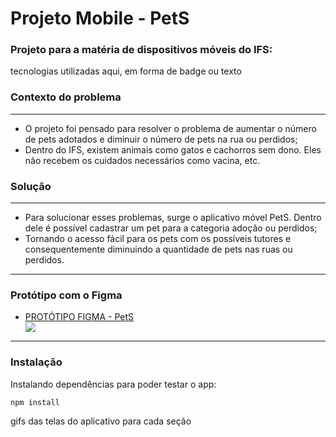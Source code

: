 <h1>Projeto Mobile - PetS</h1>

### Projeto para a matéria de dispositivos móveis do IFS:

tecnologias utilizadas aqui, em forma de badge ou texto

### Contexto do problema

<hr>
<ul>
<li>O projeto foi pensado para resolver o problema de aumentar o número de pets adotados e diminuir o número  de pets na rua ou perdidos;</li>
<li>
Dentro do IFS, existem animais como gatos e cachorros sem dono. Eles não recebem os cuidados necessários como vacina, etc.
</li>

</ul>

### Solução

<hr>
<ul>
<li>
Para solucionar esses problemas, surge o aplicativo móvel PetS. Dentro dele é possível cadastrar um pet para a categoria adoção ou perdidos;
</li>
<li>
Tornando o acesso fácil para os pets com os possíveis tutores e consequentemente diminuindo a quantidade de pets nas ruas ou perdidos.
</li>
</ul>
<hr>

### Protótipo com o Figma

<ul>
<li><a href="https://www.figma.com/file/uNbhdh7ef9KAJlbkYLA3Xq/Projeto-Mobile---PetS?node-id=0%3A1&t=InWp8DWJfsB3TUMW-1">PROTÓTIPO FIGMA - PetS</a></li>

<image src="PetS - Figma.png" />
</ul>

<hr>

### Instalação
<p>Instalando dependências para poder testar o app:</p>

```
npm install
```
gifs das telas do aplicativo para cada seção
